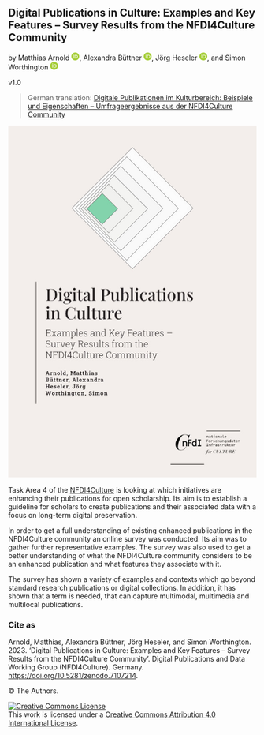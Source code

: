 ## Digital Publications in Culture: Examples and Key Features – Survey Results from the NFDI4Culture Community

by Matthias Arnold <a href="https://orcid.org/0000-0003-0876-6177"><img alt="ORCID logo" src="uhtml/images/ORCIDiD_icon128x128.png" width="16" height="16" /></a>, Alexandra Büttner <a href="https://orcid.org/0000-0002-4950-0941"><img alt="ORCID logo" src="uhtml/images/ORCIDiD_icon128x128.png" width="16" height="16" /></a>, Jörg Heseler <a href="https://orcid.org/0000-0002-1497-627X"><img alt="ORCID logo" src="uhtml/images/ORCIDiD_icon128x128.png" width="16" height="16" /></a>, and Simon Worthington <a href="https://orcid.org/0000-0002-8579-9717"><img alt="ORCID logo" src="uhtml/images/ORCIDiD_icon128x128.png" width="16" height="16" /></a>

v1.0

 > German translation: [Digitale Publikationen im Kulturbereich: Beispiele und Eigenschaften – Umfrageergebnisse aus der NFDI4Culture Community](https://tibhannover.github.io/digitale-publikationen-im-kulturbereich-umfrageergebnisse/)

<picture>
 <source media="(prefers-color-scheme: dark)" srcset="cover/cover-small.jpg">
 <source media="(prefers-color-scheme: light)" srcset="cover/cover-small.jpg">
 <img alt="publication cover" src="cover/cover-small.jpg">
</picture>

Task Area 4 of the [NFDI4Culture](https://nfdi4culture.de/) is looking at which initiatives are enhancing their publications for open scholarship. Its aim is to establish a guideline for scholars to create publications and their associated data with a focus on long-term digital preservation.

In order to get a full understanding of existing enhanced publications in the NFDI4Culture community an online survey was conducted. Its aim was to gather further representative examples. The survey was also used to get a better understanding of what the NFDI4Culture community considers to be an enhanced publication and what features they associate with it.

The survey has shown a variety of examples and contexts which go beyond standard research publications or digital collections. In addition, it has shown that a term is needed, that can capture multimodal, multimedia and multilocal publications.

### Cite as

Arnold, Matthias, Alexandra Büttner, Jörg Heseler, and Simon Worthington. 2023. ‘Digital Publications in Culture: Examples and Key Features – Survey Results from the NFDI4Culture Community’. Digital Publications and Data Working Group (NFDI4Culture). Germany. https://doi.org/10.5281/zenodo.7107214.

© The Authors. 

<a rel="license" href="http://creativecommons.org/licenses/by/4.0/"><img alt="Creative Commons License" style="border-width:0" src="https://i.creativecommons.org/l/by/4.0/88x31.png" /></a><br />This work is licensed under a <a rel="license" href="http://creativecommons.org/licenses/by/4.0/">Creative Commons Attribution 4.0 International License</a>.

